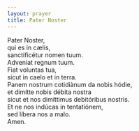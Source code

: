 ```yaml
---
layout: prayer
title: Pater Noster
---
```

Pater Noster,  
qui es in cælis,  
sanctificétur nomen tuum.  
Adveniat regnum tuum.  
Fiat voluntas tua,  
sicut in caelo et in terra.  
Panem nostrum cotidiànum da nobis hódie,  
et dimítte nobis débita nostra  
sicut et nos dimíttimus debitóribus nostris.  
Et ne nos indúcas in tentatiónem,  
sed líbera nos a malo.  
Amen.